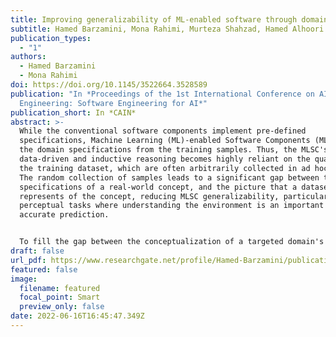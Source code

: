 ```yaml
---
title: Improving generalizability of ML-enabled software through domain specification
subtitle: Hamed Barzamini, Mona Rahimi, Murteza Shahzad, Hamed Alhoori
publication_types:
  - "1"
authors:
  - Hamed Barzamini
  - Mona Rahimi
doi: https://doi.org/10.1145/3522664.3528589
publication: "In *Proceedings of the 1st International Conference on AI
  Engineering: Software Engineering for AI*"
publication_short: In *CAIN*
abstract: >-
  While the conventional software components implement pre-defined
  specifications, Machine Learning (ML)-enabled Software Components (MLSC) learn
  the domain specifications from the training samples. Thus, the MLSC's
  data-driven and inductive reasoning becomes highly reliant on the quality of
  the training dataset, which are often arbitrarily collected in ad hoc manners.
  The random collection of samples leads to a significant gap between the actual
  specifications of a real-world concept, and the picture that a dataset
  represents of the concept, reducing MLSC generalizability, particularly in
  perceptual tasks where understanding the environment is an important factor of
  accurate prediction.


  To fill the gap between the conceptualization of a targeted domain's concept and its visualization in the MLSC dataset, we propose exploiting semantic specification of the concept to identify the concepts' missing variants in the data. We first, semantically specify hard-to-specify targeted domain's concepts and second, refer to the derived specifications to evaluate the diversity and relative completeness of MLSC collected datasets. The systematic augmentation of training datasets, with respect to the semantics of the domain, improves the quality of an arbitrarily collected dataset and potentially yields more reliable models. As a proof of concept, we automatically acquired the existing semantic knowledge for specifying the automotive domain concept "pedestrian." Augmenting the state-of-the-art pedestrian datasets accordingly, the evaluations showed that semantic augmentation outperforms brute-force machine learning in satisfying the MLSC accuracy requirements.
draft: false
url_pdf: https://www.researchgate.net/profile/Hamed-Barzamini/publication/365120599_CADE_The_Missing_Benchmark_in_Evaluating_Dataset_Requirements_of_AI-enabled_Software/links/63d5f44bc465a873a267858c/CADE-The-Missing-Benchmark-in-Evaluating-Dataset-Requirements-of-AI-enabled-Software.pdf
featured: false
image:
  filename: featured
  focal_point: Smart
  preview_only: false
date: 2022-06-16T16:45:47.349Z
---
```

